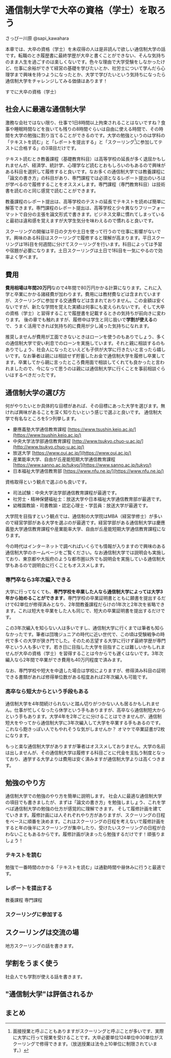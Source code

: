 # 通信制大学で大卒の資格（学士）を取ろう 

さっぴー川原 @sapi_kawahara

本章では、大卒の資格（学士）を未収得の人は是非読んで欲しい通信制大学の話です。転職のとき履歴書に最終学歴が大卒と書くことができない、そんな気持ちのまま人生を過ごすのは楽しくないです。色々な理由で大学受験をしなかったけど、仕事に余裕ができて経営の基礎を学びたいとか、社労士について学んだら心理学まで興味を持つようになったとか、大学で学びたいという気持ちになったら通信制大学をチャレンジしてみる価値はあります！

すでに大卒の資格（学士）
## 社会人に最適な通信制大学

激務な会社ではない限り、仕事で1日8時間以上拘束されることはないですね？食事や睡眠時間などを抜いても残りの8時間ぐらいは自由に使える時間で、その時間を大学の勉強に割り当てることができるのです。大学の勉強というのは学科の「テキストを読む」と「レポートを提出する」と「スクーリング[^schooling]に参加してテストに合格する」の3項目だけです。

テキスト読むとき教養課程（基礎教育科目）は高等学校の延長が多く退屈かもしれませんが、経済学、統計学、心理学など読むとおもしろいのもあるので興味がある科目を選択して履修すると良いです。なお多くの通信制大学では教養課程に「論文の書き方」の科目があり、専門課程では必須となるレポート提出のいろはが学べるので履修することをオススメします。専門課程（専門教育科目）は技術書を読むのと同じ感覚で読むことができます。

教養課程のレポート提出は、高等学校のテストの延長でテキストを読めば簡単に解答できます。専門課程のレポート提出は、高等学校と少々異なりフリーフォーマットで自分の主張を論文形式で書きます。ビジネス文章に慣れてしまっていると最初は違和感を覚えますが大学生気分を味わえるので慣れると良いです。

スクーリングの開催は平日の夕方や土日を使って行うので仕事に影響がないです。興味のある科目はスクーリングで履修すると理解が高まります。平日スクーリングは1科目を何週間に分けてスクーリングを行います。科目によっては予習や宿題が必要になります。土日スクーリングは土日で1科目を一気にやるので効率よく学べます。

[^schooling]: 面接授業と呼ぶこともありますがスクーリングと呼ぶことが多いです、実際に大学に行って授業を受けることです。大卒必要単位124単位中30単位がスクーリングで修得できます。（放送授業は法令上10単位に制限されています。）

## 費用

**費用相場は年間20万円**なので4年間で80万円かかる計算になります。これに入学と卒業にかかる諸経費が加わります。費用には教材費などは含まれていますが、スクーリングに参加する交通費などは含まれておりません。この金額は安くないですが、新たな学問を覚えた実績は何事にも変えられないです。そして大卒の資格（学士）と習得することで履歴書を記載するときの気持ちが前向きに変わります。
後の章でも触れますが、履修中は学生と同じ扱いで**学割が使える**ので、うまく活用できれば気持ち的に費用が少し減った気持ちになれます。

推奨しませんが費用が工面できないときはローンを使うのもありでしょう、多くの通信制大学で安い利息でのローンを実施しています。それと親に相談するのもありでしょう、社会人になったといえども子供が大学に行きたいと言ったら嬉しいです。なお筆者は親には相談せず貯蓄したお金で通信制大学を履修し卒業してます。卒業してから親に言ったところ費用面で相談してくれても良かったと言われましたので、今になって思うのは親には通信制大学に行くことを事前相談ぐらいはするべきだったです。

## 通信制大学の選び方

何がやりたいとか具体的な目標があれば、その目標にあった大学を選びます。無ければ興味があることを深く知りたいという感じで選ぶと良いです。
通信制大学で有名なところを5つ列挙します。

- 慶應義塾大学通信教育課程 [https://www.tsushin.keio.ac.jp/](https://www.tsushin.keio.ac.jp/)
- 中央大学法学部通信教育課程 [http://www.tsukyo.chuo-u.ac.jp/](http://www.tsukyo.chuo-u.ac.jp/)
- 放送大学 [https://www.ouj.ac.jp/](https://www.ouj.ac.jp/)
- 産業能率大学、自由が丘産能短期大学通信教育課程 [https://www.sanno.ac.jp/tukyo/](https://www.sanno.ac.jp/tukyo/)
- 日本福祉大学通信教育部 [https://www.nfu.ne.jp/](https://www.nfu.ne.jp/)

資格取得という観点で選ぶのも良いです。

- 司法試験：中央大学法学部通信教育課程が最適です。
- 社労士・精神保健福祉士：放送大学や日本福祉大学通信教育部が最適です。
- 幼稚園教諭・司書教諭・認定心理士・学芸員：放送大学が最適です。

大学院を目指すという観点では、通信制の大学院はMBA（経営学修士）が多いので経営学部がある大学を選ぶのが最適です。経営学部がある通信制大学は慶應義塾大学通信教育課程や産業能率大学、自由が丘産能短期大学通信教育課程になります。

今の時代はインターネットで調べればいくらでも情報が入りますので興味のある通信制大学のホームページをご覧ください。なお通信制大学では説明会も実施しており、東京都や大阪府のような都市圏以外でも説明会を実施している通信制大学もあるので説明会に行くこともオススメします。

### 専門卒なら3年次編入できる

大学に行ってなくても、**専門学校を卒業した人なら通信制大学によっては大学3年から始めることができます**。専門学校の卒業証明書とともに願書を提出するだけで62単位が修得済みとなり、2年間教養課程だらけの1年次と2年次を省略できます。これは短大を卒業をした人も同じで、短大の卒業証明書を提出するだけです。

この3年次編入を知らない人は多いですし、通信制大学に行くまでは筆者も知らなかったです。筆者は団塊ジュニアの時代に近い世代で、この頃は受験戦争の時代で多くの大学が狭き門でした。そのため志望する大学に行けず最終学歴が専門卒という人も多いです。若き日に目指した大学を目指すことは難しいかもしれませんが大卒の資格（学士）を習得することは今からでも遅くはないです。3年次編入なら2年間で卒業ができ費用も40万円程度で済みます。

なお、専門学校や短大を中退した場合は学校によりますが、修得済み科目の証明できる書類があれば修得単位数がある程度あれば2年次編入も可能です。

### 高卒なら短大からという手段もある

通信制大学を4年間続けられないと踏ん切りがつかない人も居るかもしれません。仕事が忙しくなったら休学という手もありますが、高卒なら通信制短大からという手もあります。大学4年を2年ごとに分けることはできませんが、通信制短大をやってから通信制大学に3年次編入して大学を卒業する手もあるのです。これなら飽きっぽい人でもやれそうな気がしませんか？
オマケで卒業証書が2枚になります。

もっと楽な通信制大学がありますが筆者はオススメしておりません。大学の名前は出しませんが、その通信制大学は履修する科目ごとに代金を支払う制度となっており、通学する大学よりは費用は安く済みますが通信制大学よりは高くつきます。

## 勉強のやり方

通信制大学での勉強のやり方を簡単に説明します。
社会人に最適な通信制大学の項目でも書きましたが、まずは「論文の書き方」を勉強しましょう、これを学べば通信制大学の勉強の仕方が感覚的に理解できます。
そして履修計画を建てていきます。履修計画には人それぞれやり方がありますが、スクーリングの日程をベースに順番を決めます。これはスクーリングの日程を考えないで履修計画をすると年の後半にスクーリングが集中したり、受けたいスクーリングの日程が合わないこともあるからです。履修計画が決まったら勉強するだけです！頑張りましょう！

### テキストを読む

勉強で一番時間のかかる「テキストを読む」は通勤時間や昼休みに行うと最適です。

### レポートを提出する

教養課程
専門課程

### スクーリングに参加する

## スクーリングは交流の場

地方スクーリングの話を書きます。

## 学割をうまく使う

社会人でも学割が使える話を書きます。

## "通信制大学"は評価されるか

## まとめ
